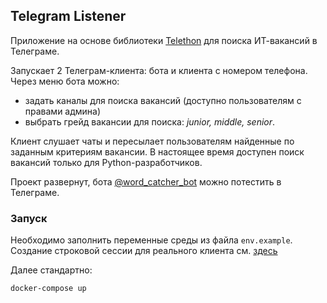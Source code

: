 ## Telegram Listener

Приложение на основе библиотеки [Telethon](https://github.com/LonamiWebs/Telethon) для поиска ИТ-вакансий в Телеграме.

Запускает 2 Телеграм-клиента: бота и клиента с номером телефона.
Через меню бота можно:
- задать каналы для поиска вакансий (доступно пользователям с правами админа)
- выбрать грейд вакансии для поиска: *junior, middle, senior*.

Клиент слушает чаты и пересылает пользователям найденные по заданным критериям вакансии. В настоящее время доступен поиск вакансий только для Python-разработчиков.

Проект развернут, бота [@word_catcher_bot](https://t.me/word_catcher_bot) можно потестить в Телеграме.

### Запуск

Необходимо заполнить переменные среды из файла `env.example`.
Создание строковой сессии для реального клиента см. [здесь](https://docs.telethon.dev/en/stable/concepts/sessions.html#string-sessions)

Далее стандартно:

    docker-compose up
